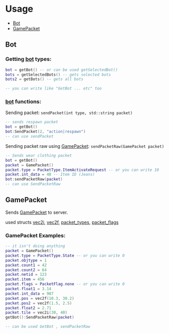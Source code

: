 # Usage
* [Bot](#Bot)
* [GamePacket](#GamePacket)

## Bot

### Getting [bot](structs.md#bot) types:
```lua
bot = getBot() -- or can be used getSelectedBot()
bots = getSelectedBots() -- gets selected bots
bots2 = getBots() -- gets all bots

-- you can write like "GetBot ... etc" too  
```

### [bot](structs.md#bot) functions:
Sending packet:
`sendPacket(int type, std::string packet)`
```lua
-- sends respawn packet
bot = getBot()
bot:SendPacket(2, "action|respawn")
-- can use sendPacket
```

Sending packet raw using [GamePacket](structs.md#GamePacket):
`sendPacketRaw(GamePacket packet)`
```lua
-- Sends wear clothing packet
bot = getBot()
packet = GamePacket()
packet.type = PacketType.ItemActivateRequest -- or you can write 10
packet.int_data = 48 -- Item ID (Jeans)
bot:sendPacketRaw(packet)
-- can use SendPacketRaw
```

## GamePacket

Sends [GamePacket](structs.md#GamePacket) to server.

used structs [vec2i](structs.md#vec2i), [vec2f](structs.md#vec2f), [packet_types](structs.md#packet_types), [packet_flags](structs.md#packet_flags)

### GamePacket Examples:
```lua
-- it isn't doing anything
packet = GamePacket()
packet.type = PacketType.State -- or you can write 0
packet.objtype = 1
packet.count1 = 42
packet.count2 = 64
packet.netid = 123
packet.item = 456
packet.flags = PacketFlag.none -- or you can write 0
packet.float1 = 3.14
packet.int_data = 987
packet.pos = vec2f(10.3, 30.2)
packet.pos2 = vec2f(1.5, 2.5)
packet.float2 = 2.71
packet.tile = vec2i(30, 40)
getBot():SendPacketRaw(packet)

-- can be used GetBot , sendPacketRaw
```
